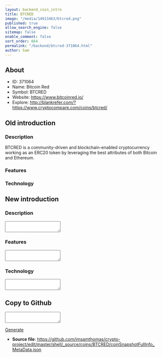 ```yaml
---
layout: backend_coin_intro
title: BTCRED
image: "/media/14913463/btcred.png"
published: true
allow_search_engine: false
sitemap: false
enable_comment: false
sort_order: 664
permalink: "/backend/btcred-371064.html"
author: Sam
---
```


## About

- ID: 371064
- Name: Bitcoin Red
- Symbol: BTCRED
- Website: https://www.bitcoinred.io/
- Explore: http://blankrefer.com/?https://www.cryptocompare.com/coins/btcred/


## Old introduction

### Description

<p>BTCRED is a community-driven and blockchain-enabled cryptocurrency working as an ERC20 token by leveraging the best attributes of both Bitcoin and Ethereum.</p>

### Features


### Technology




## New introduction


### Description
<textarea id="meta_description" name="description"></textarea>

### Features
<textarea id="meta_features" name="features"></textarea>

### Technology
<textarea id="meta_technology" name="technology"></textarea>


## Copy to Github

<textarea id="coinsnapshotfullinfo_metadata"></textarea>

<a href="#gen" onclick="generateMetaDatJson()">Generate</a>

- **Source file**: <a href="https://github.com/imsamthomas/crypto-project/edit/master/shell/_source/coins/BTCRED/coinSnapshotFullInfo_MetaData.json">https://github.com/imsamthomas/crypto-project/edit/master/shell/_source/coins/BTCRED/coinSnapshotFullInfo_MetaData.json</a>

